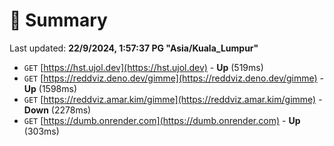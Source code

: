 # 📖 Summary
Last updated: **22/9/2024, 1:57:37 PG "Asia/Kuala_Lumpur"**

- `GET` [https://hst.ujol.dev](https://hst.ujol.dev) - **Up** (519ms)
- `GET` [https://reddviz.deno.dev/gimme](https://reddviz.deno.dev/gimme) - **Up** (1598ms)
- `GET` [https://reddviz.amar.kim/gimme](https://reddviz.amar.kim/gimme) - **Down** (2278ms)
- `GET` [https://dumb.onrender.com](https://dumb.onrender.com) - **Up** (303ms)
